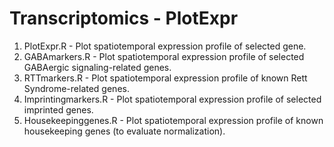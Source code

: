 # Transcriptomics - PlotExpr
1. PlotExpr.R - Plot spatiotemporal expression profile of selected gene.
2. GABAmarkers.R - Plot spatiotemporal expression profile of selected GABAergic signaling-related genes.
3. RTTmarkers.R - Plot spatiotemporal expression profile of known Rett Syndrome-related genes.
4. Imprintingmarkers.R - Plot spatiotemporal expression profile of selected imprinted genes.
5. Housekeepinggenes.R - Plot spatiotemporal expression profile of known housekeeping genes (to evaluate normalization).
